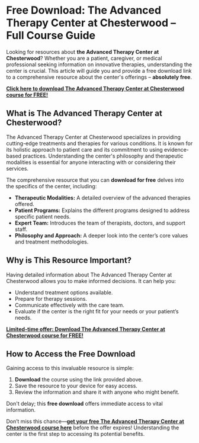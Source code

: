 # Free Download: The Advanced Therapy Center at Chesterwood – Full Course Guide

Looking for resources about **the Advanced Therapy Center at Chesterwood**? Whether you are a patient, caregiver, or medical professional seeking information on innovative therapies, understanding the center is crucial. This article will guide you and provide a free download link to a comprehensive resource about the center's offerings – **absolutely free**.

[**Click here to download The Advanced Therapy Center at Chesterwood course for FREE!**](https://udemywork.com/the-advanced-therapy-center-at-chesterwood)

## What is The Advanced Therapy Center at Chesterwood?

The Advanced Therapy Center at Chesterwood specializes in providing cutting-edge treatments and therapies for various conditions. It is known for its holistic approach to patient care and its commitment to using evidence-based practices. Understanding the center's philosophy and therapeutic modalities is essential for anyone interacting with or considering their services.

The comprehensive resource that you can **download for free** delves into the specifics of the center, including:

*   **Therapeutic Modalities:** A detailed overview of the advanced therapies offered.
*   **Patient Programs:** Explains the different programs designed to address specific patient needs.
*   **Expert Team:** Introduces the team of therapists, doctors, and support staff.
*   **Philosophy and Approach:** A deeper look into the center’s core values and treatment methodologies.

## Why is This Resource Important?

Having detailed information about The Advanced Therapy Center at Chesterwood allows you to make informed decisions. It can help you:

*   Understand treatment options available.
*   Prepare for therapy sessions.
*   Communicate effectively with the care team.
*   Evaluate if the center is the right fit for your needs or your patient’s needs.

[**Limited-time offer: Download The Advanced Therapy Center at Chesterwood course for FREE!**](https://udemywork.com/the-advanced-therapy-center-at-chesterwood)

## How to Access the Free Download

Gaining access to this invaluable resource is simple:

1.  **Download** the course using the link provided above.
2.  Save the resource to your device for easy access.
3.  Review the information and share it with anyone who might benefit.

Don't delay; this **free download** offers immediate access to vital information.

Don’t miss this chance—**[get your free The Advanced Therapy Center at Chesterwood course here](https://udemywork.com/the-advanced-therapy-center-at-chesterwood)** before the offer expires! Understanding the center is the first step to accessing its potential benefits.
